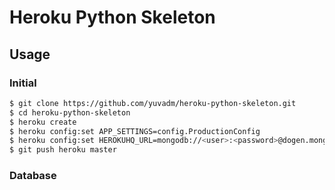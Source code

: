 # Heroku Python Skeleton

## Usage

### Initial

```bash
$ git clone https://github.com/yuvadm/heroku-python-skeleton.git
$ cd heroku-python-skeleton
$ heroku create
$ heroku config:set APP_SETTINGS=config.ProductionConfig
$ heroku config:set HEROKUHQ_URL=mongodb://<user>:<password>@dogen.mongohq.com:10059/<your-database>
$ git push heroku master
```

### Database